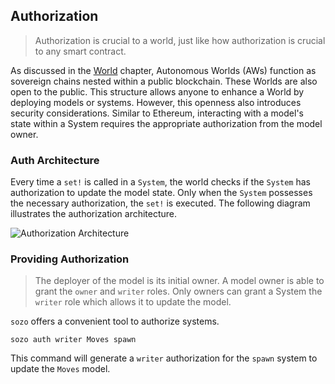 ## Authorization

> Authorization is crucial to a world, just like how authorization is crucial to any smart contract.

As discussed in the [World](/framework/world) chapter, Autonomous Worlds (AWs) function as sovereign chains nested within a public blockchain. These Worlds are also open to the public. This structure allows anyone to enhance a World by deploying models or systems. However, this openness also introduces security considerations. Similar to Ethereum, interacting with a model's state within a System requires the appropriate authorization from the model owner.

### Auth Architecture

Every time a `set!` is called in a `System`, the world checks if the `System` has authorization to update the model state. Only when the `System` possesses the necessary authorization, the `set!` is executed. The following diagram illustrates the authorization architecture.

![Authorization Architecture](/dojo-auth.png)

### Providing Authorization

> The deployer of the model is its initial owner. A model owner is able to grant the `owner` and `writer` roles. Only owners can grant a System the `writer` role which allows it to update the model.

`sozo` offers a convenient tool to authorize systems.

```shell
sozo auth writer Moves spawn
```

This command will generate a `writer` authorization for the `spawn` system to update the `Moves` model.
